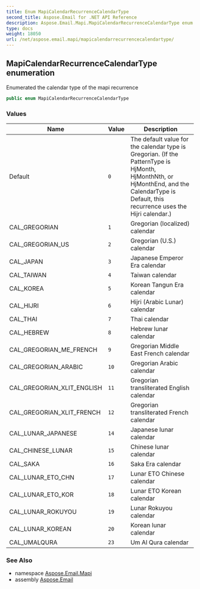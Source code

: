 ```yaml
---
title: Enum MapiCalendarRecurrenceCalendarType
second_title: Aspose.Email for .NET API Reference
description: Aspose.Email.Mapi.MapiCalendarRecurrenceCalendarType enum. Enumerated the calendar type of the mapi recurrence
type: docs
weight: 18050
url: /net/aspose.email.mapi/mapicalendarrecurrencecalendartype/
---
```

## MapiCalendarRecurrenceCalendarType enumeration

Enumerated the calendar type of the mapi recurrence

```csharp
public enum MapiCalendarRecurrenceCalendarType
```

### Values

| Name | Value | Description |
| --- | --- | --- |
| Default | `0` | The default value for the calendar type is Gregorian. (If the PatternType is HjMonth, HjMonthNth, or HjMonthEnd, and the CalendarType is Default, this recurrence uses the Hijri calendar.) |
| CAL_GREGORIAN | `1` | Gregorian (localized) calendar |
| CAL_GREGORIAN_US | `2` | Gregorian (U.S.) calendar |
| CAL_JAPAN | `3` | Japanese Emperor Era calendar |
| CAL_TAIWAN | `4` | Taiwan calendar |
| CAL_KOREA | `5` | Korean Tangun Era calendar |
| CAL_HIJRI | `6` | Hijri (Arabic Lunar) calendar |
| CAL_THAI | `7` | Thai calendar |
| CAL_HEBREW | `8` | Hebrew lunar calendar |
| CAL_GREGORIAN_ME_FRENCH | `9` | Gregorian Middle East French calendar |
| CAL_GREGORIAN_ARABIC | `10` | Gregorian Arabic calendar |
| CAL_GREGORIAN_XLIT_ENGLISH | `11` | Gregorian transliterated English calendar |
| CAL_GREGORIAN_XLIT_FRENCH | `12` | Gregorian transliterated French calendar |
| CAL_LUNAR_JAPANESE | `14` | Japanese lunar calendar |
| CAL_CHINESE_LUNAR | `15` | Chinese lunar calendar |
| CAL_SAKA | `16` | Saka Era calendar |
| CAL_LUNAR_ETO_CHN | `17` | Lunar ETO Chinese calendar |
| CAL_LUNAR_ETO_KOR | `18` | Lunar ETO Korean calendar |
| CAL_LUNAR_ROKUYOU | `19` | Lunar Rokuyou calendar |
| CAL_LUNAR_KOREAN | `20` | Korean lunar calendar |
| CAL_UMALQURA | `23` | Um Al Qura calendar |

### See Also

* namespace [Aspose.Email.Mapi](../../aspose.email.mapi/)
* assembly [Aspose.Email](../../)


